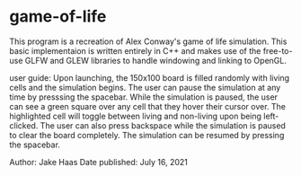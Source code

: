 # game-of-life
This program is a recreation of Alex Conway's game of life simulation. This basic implementaion is written entirely in C++ and makes use of the free-to-use GLFW and GLEW libraries to handle windowing and linking to OpenGL.

user guide:
Upon launching, the 150x100 board is filled randomly with living cells and the simulation begins. The user can pause the simulation at any time by presssing the spacebar. While the simulation is paused, the user can see a green square over any cell that they hover their cursor over. The highlighted cell will toggle between living and non-living upon being left-clicked. The user can also press backspace while the simulation is paused to clear the board completely. The simulation can be resumed by pressing the spacebar.

Author: Jake Haas
Date published: July 16, 2021